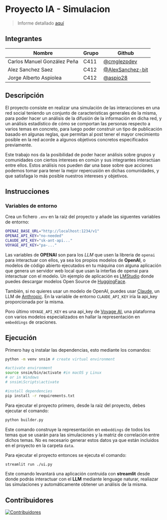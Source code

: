 # Proyecto IA - Simulacion

> Informe detallado [aquí](./doc/informe.pdf)

## Integrantes

| **Nombre**                  | **Grupo** | **Github**                                             |
|-----------------------------|-----------|--------------------------------------------------------|
| Carlos Manuel González Peña |   C411    | [@cmglezpdev](https://github.com/cmglezpdev)           |
| Alez Sanchez Saez           |   C412    | [@AlexSanchez-bit](https://github.com/AlexSanchez-bit) |
| Jorge Alberto Aspiolea      |   C412    | [@aspio28](https://github.com/aspio28)                 |

## Descripción

El proyecto consiste en realizar una simulación de las interacciones en una red social teniendo un conjunto de caracteristicas generales de la misma, para poder hacer un análisis de la difusión de la información en dicha red, y un análisis estadístico de cómo se comportan las personas respecto a varios temas en concreto, para luego poder construir un tipo de publicación basado en algunas reglas, que permitan al post tener el mayor crecimiento posible en la red acorde a algunos objetivos concretos especificados previamente. 

Este trabajo nos da la posibilidad de poder hacer análisis sobre grupos y comunidades con ciertos intereses en común y sus integrantes interactúan entre ellos. Estos análisis nos pueden dar una base sobre que acciones podemos tomar para tener la mejor repercusión en dichas comunidades, y que satisfaga lo más posible nuestros intereses y objetivos.

## Instrucciones

### Variables de entorno

Crea un fichero `.env` en la raiz del proyecto y añade las siguentes variables de entorno:

```bash
OPENAI_BASE_URL="http://localhost:1234/v1"
OPENAI_API_KEY="no-needed"
CLAUDE_API_KEY="sk-ant-api..."
VOYAGE_API_KEY="pa-..."
```

Las variables de __OPENAI__ son para los _LLM_ que usen la libreria de `openai` para interactuar con ellos, ya sea los propios modelos de __OpenAI__, o modelos de código abierto ejecutados en tu máquina con alguna aplicación que genera un servidor web local que usan la interfas de openai para interactuar con el modelo. Un ejemplo de aplicación es [LMStudio](lmstudio.ai/) donde puedes descargar modelos Open Source de [HuggingFace](huggingface.co/models).

También, si no quieres usar un modelo de OpenAI, puedes usar [Claude](claude.ai/), un LLM de [Anthropic](anthropic.com/). En la variable de entorno `CLAUDE_API_KEY` iría la api_key proporcionada por la misma.

Poro último `VOYAGE_API_KEY` es una api_key de [Voyage AI](www.voyageai.com), una plataforma con varios modelos especializados en hallar la representación en `embeddings` de oraciones.

## Ejecución

Primero hay q instalar las dependencias, esto mediante los comandos:

``` bash
python -m venv snsim # create virtual environment

#activate environment
source snsim/bin/activate #in macOS y Linux
# or in Windows
# snsim\Scripts\activate

#install dependencies
pip install -r requirements.txt
```

Para ejecutar el proyecto primero, desde la raiz del proyecto, debes ejecutar el comando:

```bash
python builder.py
```
Este comando construye la representación en `embeddings` de todos los temas que se usarán para las simulaciones y la matriz de correlación entre dichos temas. No es necesario generar estos datos ya que están incluidos en el proyecto en la carpeta `data`.

Para ejecutar el proyecto entonces se ejecuta el comando:

```bash
streamlit run ./ui.py
```

Este comando levantará una aplicación contruida con __streamlit__ desde donde podrás interactuar con el __LLM__ mediante lenguage naturar, realiazar las simulaciones y automáticamente obtener un análisis de la misma.

## Contribuidores

[![Contribuidores](https://contrib.rocks/image?repo=AlexSanchez-bit/social-network-simulation)](https://github.com/AlexSanchez-bit/social-network-simulation/graphs/contributors)
